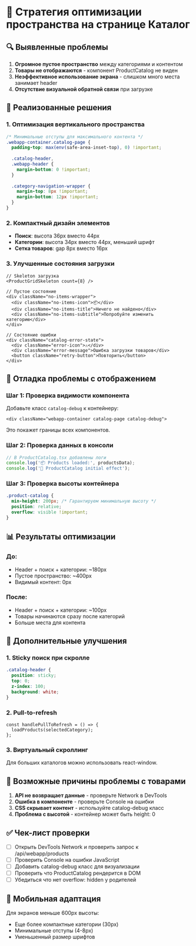# 📱 Стратегия оптимизации пространства на странице Каталог

## 🔍 Выявленные проблемы

1. **Огромное пустое пространство** между категориями и контентом
2. **Товары не отображаются** - компонент ProductCatalog не виден
3. **Неэффективное использование экрана** - слишком много места занимает header
4. **Отсутствие визуальной обратной связи** при загрузке

## 🎯 Реализованные решения

### 1. Оптимизация вертикального пространства

```scss
/* Минимальные отступы для максимального контента */
.webapp-container.catalog-page {
  padding-top: max(env(safe-area-inset-top), 0) !important;
  
  .catalog-header,
  .webapp-header {
    margin-bottom: 0 !important;
  }
  
  .category-navigation-wrapper {
    margin-top: 8px !important;
    margin-bottom: 12px !important;
  }
}
```

### 2. Компактный дизайн элементов

- **Поиск**: высота 36px вместо 44px
- **Категории**: высота 34px вместо 44px, меньший шрифт
- **Сетка товаров**: gap 8px вместо 16px

### 3. Улучшенные состояния загрузки

```tsx
// Skeleton загрузка
<ProductGridSkeleton count={8} />

// Пустое состояние
<div className="no-items-wrapper">
  <div className="no-items-icon">📦</div>
  <div className="no-items-title">Ничего не найдено</div>
  <div className="no-items-subtitle">Попробуйте изменить категорию</div>
</div>

// Состояние ошибки
<div className="catalog-error-state">
  <div className="error-icon">⚠️</div>
  <div className="error-message">Ошибка загрузки товаров</div>
  <button className="retry-button">Повторить</button>
</div>
```

## 🔧 Отладка проблемы с отображением

### Шаг 1: Проверка видимости компонента

Добавьте класс `catalog-debug` к контейнеру:

```tsx
<div className="webapp-container catalog-page catalog-debug">
```

Это покажет границы всех компонентов.

### Шаг 2: Проверка данных в консоли

```javascript
// В ProductCatalog.tsx добавлены логи
console.log('📦 Products loaded:', productsData);
console.log('🚀 ProductCatalog initial effect');
```

### Шаг 3: Проверка высоты контейнера

```scss
.product-catalog {
  min-height: 200px; /* Гарантируем минимальную высоту */
  position: relative;
  overflow: visible !important;
}
```

## 📊 Результаты оптимизации

### До:
- Header + поиск + категории: ~180px
- Пустое пространство: ~400px
- Видимый контент: 0px

### После:
- Header + поиск + категории: ~100px
- Товары начинаются сразу после категорий
- Больше места для контента

## 🚀 Дополнительные улучшения

### 1. Sticky поиск при скролле
```scss
.catalog-header {
  position: sticky;
  top: 0;
  z-index: 100;
  background: white;
}
```

### 2. Pull-to-refresh
```tsx
const handlePullToRefresh = () => {
  loadProducts(selectedCategory);
};
```

### 3. Виртуальный скроллинг
Для больших каталогов можно использовать react-window.

## 🐛 Возможные причины проблемы с товарами

1. **API не возвращает данные** - проверьте Network в DevTools
2. **Ошибка в компоненте** - проверьте Console на ошибки
3. **CSS скрывает контент** - используйте catalog-debug класс
4. **Проблема с высотой** - контейнер может быть height: 0

## ✅ Чек-лист проверки

- [ ] Открыть DevTools Network и проверить запрос к /api/webapp/products
- [ ] Проверить Console на ошибки JavaScript
- [ ] Добавить catalog-debug класс для визуализации
- [ ] Проверить что ProductCatalog рендерится в DOM
- [ ] Убедиться что нет overflow: hidden у родителей

## 📱 Мобильная адаптация

Для экранов меньше 600px высоты:
- Еще более компактные категории (30px)
- Минимальные отступы (4-8px)
- Уменьшенный размер шрифтов
